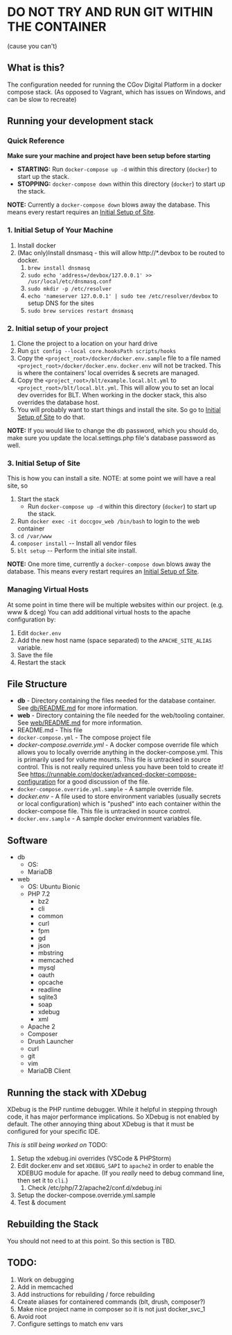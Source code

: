 
# DO NOT TRY AND RUN GIT WITHIN THE CONTAINER
(cause you can't)

## What is this?
The configuration needed for running the CGov Digital Platform in a docker compose stack. (As opposed to Vagrant, which has issues on Windows, and can be slow to recreate)

## Running your development stack

### Quick Reference
**Make sure your machine and project have been setup before starting**
* **STARTING:** Run `docker-compose up -d` within this directory (`docker`) to start up the stack.
* **STOPPING:** `docker-compose down` within this directory (`docker`) to start up the stack.

**NOTE:** Currently a `docker-compose down` blows away the database. This means every restart requires an [Initial Setup of Site](#Initial-Setup-of-Site).

### 1. Initial Setup of Your Machine
1. Install docker
1. (Mac only)Install dnsmasq - this will allow http://*.devbox to be routed to docker.
   1. `brew install dnsmasq`
   1. `sudo echo 'address=/devbox/127.0.0.1' >> /usr/local/etc/dnsmasq.conf`
   1. `sudo mkdir -p /etc/resolver`
   1. `echo 'nameserver 127.0.0.1' | sudo tee /etc/resolver/devbox` to setup DNS for the sites
   1. `sudo brew services restart dnsmasq`

### 2. Initial setup of your project
1. Clone the project to a location on your hard drive
1. Run `git config --local core.hooksPath scripts/hooks`
1. Copy the `<project_root>/docker/docker.env.sample` file to a file named `<project_root>/docker/docker.env`. `docker.env` will not be tracked. This is where the containers' local overrides & secrets are managed.
1. Copy the `<project_root>/blt/example.local.blt.yml` to `<project_root>/blt/local.blt.yml`. This will allow you to set an local dev overrides for BLT. When working in the docker stack, this also overrides the database host.
1. You will probably want to start things and install the site. So go to [Initial Setup of Site](#Initial-Setup-of-Site) to do that.

**NOTE:** If you would like to change the db password, which you should do, make sure you update the local.settings.php file's database password as well.

### 3. Initial Setup of Site
This is how you can install a site. NOTE: at some point we will have a real site, so
1. Start the stack
   * Run `docker-compose up -d` within this directory (`docker`) to start up the stack.
1. Run `docker exec -it doccgov_web /bin/bash` to login to the web container
1. `cd /var/www`
1. `composer install` -- Install all vendor files
1. `blt setup` -- Perform the initial site install.


**NOTE:** One more time, currently a `docker-compose down` blows away the database. This means every restart requires an [Initial Setup of Site](#Initial-Setup-of-Site).


### Managing Virtual Hosts
At some point in time there will be multiple websites within our project. (e.g. www & dceg) You can add additional virtual hosts to the apache configuration by:
1. Edit `docker.env`
1. Add the new host name (space separated) to the `APACHE_SITE_ALIAS` variable.
1. Save the file
1. Restart the stack

## File Structure
* **db** - Directory containing the files needed for the database container. See [db/README.md](db/README.md) for more information.
* **web** - Directory containing the file needed for the web/tooling container.  See [web/README.md](web/README.md) for more information.
* README.md - This file
* `docker-compose.yml` - The compose project file
* *docker-compose.override.yml* - A docker compose override file which allows you to locally override anything in the docker-compose.yml. This is primarily used for volume mounts. This file is untracked in source control. This is not really required unless you have been told to create it! See https://runnable.com/docker/advanced-docker-compose-configuration for a good discussion of the file.
* `docker-compose.override.yml.sample` - A sample override file.
* *docker.env* - A file used to store environment variables (usually secrets or local configuration) which is "pushed" into each container within the docker-compose file. This file is untracked in source control.
* `docker.env.sample` - A sample docker environment variables file.

## Software
* db
  * OS:
  * MariaDB
* web
  * OS: Ubuntu Bionic
  * PHP 7.2
    * bz2
    * cli
    * common
    * curl
    * fpm
    * gd
    * json
    * mbstring
    * memcached
    * mysql
    * oauth
    * opcache
    * readline
    * sqlite3
    * soap
    * xdebug
    * xml
  * Apache 2
  * Composer
  * Drush Launcher
  * curl
  * git
  * vim
  * MariaDB Client



## Running the stack with XDebug
XDebug is the PHP runtime debugger. While it helpful in stepping through code, it has major performance implications. So XDebug is not enabled by default. The other annoying thing about XDebug is that it must be configured for your specific IDE.

*This is still being worked on*
TODO:
1. Setup the xdebug.ini overrides (VSCode & PHPStorm)
1. Edit docker.env and set `XDEBUG_SAPI` to `apache2` in order to enable the XDEBUG module for apache. (If you *really* need to debug
  command line, then set it to `cli`.)
    1. Check /etc/php/7.2/apache2/conf.d/xdebug.ini
2. Setup the docker-compose.override.yml.sample
3. Test & document

## Rebuilding the Stack
You should not need to at this point. So this section is TBD.

## TODO:
1. Work on debugging
1. Add in memcached
1. Add instructions for rebuilding / force rebuilding
1. Create aliases for containered commands (blt, drush, composer?)
1. Make nice project name in composer so it is not just docker_svc_1
1. Avoid root
1. Configure settings to match env vars
